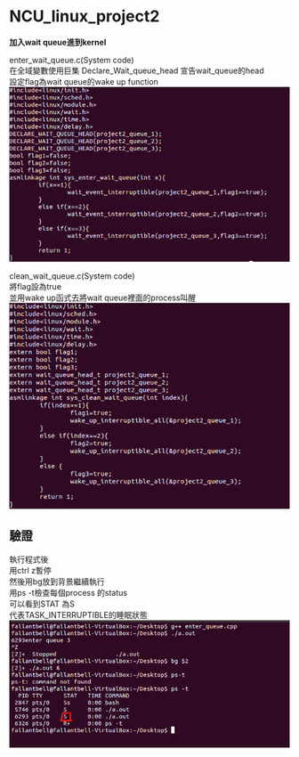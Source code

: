 # NCU_linux_project2  
**加入wait queue進到kernel**  

enter_wait_queue.c(System code)  
在全域變數使用巨集 Declare_Wait_queue_head 宣告wait_queue的head  
設定flag為wait queue的wake up function  
![image](https://github.com/fallantbell/NCU_linux_project2/blob/main/%E8%9E%A2%E5%B9%95%E6%93%B7%E5%8F%96%E7%95%AB%E9%9D%A2%202021-03-01%20193836.png)  

clean_wait_queue.c(System code)  
將flag設為true  
並用wake up函式去將wait queue裡面的process叫醒  
![image](https://github.com/fallantbell/NCU_linux_project2/blob/main/%E8%9E%A2%E5%B9%95%E6%93%B7%E5%8F%96%E7%95%AB%E9%9D%A2%202021-03-01%20194437.png)  

## 驗證  
執行程式後  
用ctrl z暫停  
然後用bg放到背景繼續執行  
用ps -t檢查每個process 的status  
可以看到STAT 為S  
代表TASK_INTERRUPTIBLE的睡眠狀態  
![image](https://github.com/fallantbell/NCU_linux_project2/blob/main/%E8%9E%A2%E5%B9%95%E6%93%B7%E5%8F%96%E7%95%AB%E9%9D%A2%202021-03-01%20200738.png)
